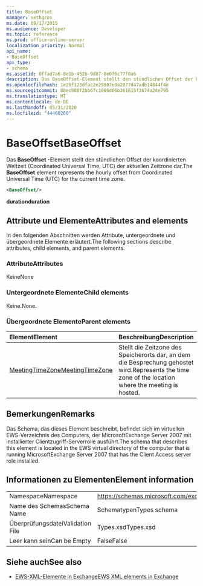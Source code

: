 ```yaml
---
title: BaseOffset
manager: sethgros
ms.date: 09/17/2015
ms.audience: Developer
ms.topic: reference
ms.prod: office-online-server
localization_priority: Normal
api_name:
- BaseOffset
api_type:
- schema
ms.assetid: 0ffad7a6-8e1b-452b-9d87-8e0f6c77f0a6
description: Das BaseOffset-Element stellt den stündlichen Offset der koordinierten Weltzeit (Coordinated Universal Time, UTC) der aktuellen Zeitzone dar.
ms.openlocfilehash: 1e29f123dfac2e29807e0a2077d47adb14844f4e
ms.sourcegitcommit: 88ec988f2bb67c1866d06b361615f3674a24e795
ms.translationtype: MT
ms.contentlocale: de-DE
ms.lasthandoff: 05/31/2020
ms.locfileid: "44460260"
---
```

# <a name="baseoffset"></a><span data-ttu-id="95f64-103">BaseOffset</span><span class="sxs-lookup"><span data-stu-id="95f64-103">BaseOffset</span></span>

<span data-ttu-id="95f64-104">Das **BaseOffset** -Element stellt den stündlichen Offset der koordinierten Weltzeit (Coordinated Universal Time, UTC) der aktuellen Zeitzone dar.</span><span class="sxs-lookup"><span data-stu-id="95f64-104">The **BaseOffset** element represents the hourly offset from Coordinated Universal Time (UTC) for the current time zone.</span></span> 
  
```xml
<BaseOffset/>
```

 <span data-ttu-id="95f64-105">**duration**</span><span class="sxs-lookup"><span data-stu-id="95f64-105">**duration**</span></span>
## <a name="attributes-and-elements"></a><span data-ttu-id="95f64-106">Attribute und Elemente</span><span class="sxs-lookup"><span data-stu-id="95f64-106">Attributes and elements</span></span>

<span data-ttu-id="95f64-107">In den folgenden Abschnitten werden Attribute, untergeordnete und übergeordnete Elemente erläutert.</span><span class="sxs-lookup"><span data-stu-id="95f64-107">The following sections describe attributes, child elements, and parent elements.</span></span>
  
### <a name="attributes"></a><span data-ttu-id="95f64-108">Attribute</span><span class="sxs-lookup"><span data-stu-id="95f64-108">Attributes</span></span>

<span data-ttu-id="95f64-109">Keine</span><span class="sxs-lookup"><span data-stu-id="95f64-109">None</span></span>
  
### <a name="child-elements"></a><span data-ttu-id="95f64-110">Untergeordnete Elemente</span><span class="sxs-lookup"><span data-stu-id="95f64-110">Child elements</span></span>

<span data-ttu-id="95f64-111">Keine.</span><span class="sxs-lookup"><span data-stu-id="95f64-111">None.</span></span>
  
### <a name="parent-elements"></a><span data-ttu-id="95f64-112">Übergeordnete Elemente</span><span class="sxs-lookup"><span data-stu-id="95f64-112">Parent elements</span></span>

|<span data-ttu-id="95f64-113">**Element**</span><span class="sxs-lookup"><span data-stu-id="95f64-113">**Element**</span></span>|<span data-ttu-id="95f64-114">**Beschreibung**</span><span class="sxs-lookup"><span data-stu-id="95f64-114">**Description**</span></span>|
|:-----|:-----|
|[<span data-ttu-id="95f64-115">MeetingTimeZone</span><span class="sxs-lookup"><span data-stu-id="95f64-115">MeetingTimeZone</span></span>](meetingtimezone.md) <br/> |<span data-ttu-id="95f64-116">Stellt die Zeitzone des Speicherorts dar, an dem die Besprechung gehostet wird.</span><span class="sxs-lookup"><span data-stu-id="95f64-116">Represents the time zone of the location where the meeting is hosted.</span></span>  <br/> |
   
## <a name="remarks"></a><span data-ttu-id="95f64-117">Bemerkungen</span><span class="sxs-lookup"><span data-stu-id="95f64-117">Remarks</span></span>

<span data-ttu-id="95f64-118">Das Schema, das dieses Element beschreibt, befindet sich im virtuellen EWS-Verzeichnis des Computers, der MicrosoftExchange Server 2007 mit installierter Clientzugriff-Serverrolle ausführt.</span><span class="sxs-lookup"><span data-stu-id="95f64-118">The schema that describes this element is located in the EWS virtual directory of the computer that is running MicrosoftExchange Server 2007 that has the Client Access server role installed.</span></span>
  
## <a name="element-information"></a><span data-ttu-id="95f64-119">Informationen zu Elementen</span><span class="sxs-lookup"><span data-stu-id="95f64-119">Element information</span></span>

|||
|:-----|:-----|
|<span data-ttu-id="95f64-120">Namespace</span><span class="sxs-lookup"><span data-stu-id="95f64-120">Namespace</span></span>  <br/> |https://schemas.microsoft.com/exchange/services/2006/types  <br/> |
|<span data-ttu-id="95f64-121">Name des Schemas</span><span class="sxs-lookup"><span data-stu-id="95f64-121">Schema Name</span></span>  <br/> |<span data-ttu-id="95f64-122">Schematypen</span><span class="sxs-lookup"><span data-stu-id="95f64-122">Types schema</span></span>  <br/> |
|<span data-ttu-id="95f64-123">Überprüfungsdatei</span><span class="sxs-lookup"><span data-stu-id="95f64-123">Validation File</span></span>  <br/> |<span data-ttu-id="95f64-124">Types.xsd</span><span class="sxs-lookup"><span data-stu-id="95f64-124">Types.xsd</span></span>  <br/> |
|<span data-ttu-id="95f64-125">Leer kann sein</span><span class="sxs-lookup"><span data-stu-id="95f64-125">Can be Empty</span></span>  <br/> |<span data-ttu-id="95f64-126">False</span><span class="sxs-lookup"><span data-stu-id="95f64-126">False</span></span>  <br/> |
   
## <a name="see-also"></a><span data-ttu-id="95f64-127">Siehe auch</span><span class="sxs-lookup"><span data-stu-id="95f64-127">See also</span></span>



- [<span data-ttu-id="95f64-128">EWS-XML-Elemente in Exchange</span><span class="sxs-lookup"><span data-stu-id="95f64-128">EWS XML elements in Exchange</span></span>](ews-xml-elements-in-exchange.md)

